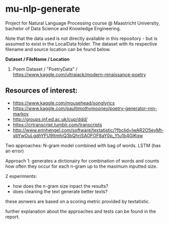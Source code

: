 # mu-nlp-generate
Project for Natural Language Processing course @ Maastricht University, bachelor of Data Science and Knowledge Engineering.

Note that the data used is not directly available in this repository - but is assumed to exist in the LocalData folder. The dataset with its respective filename and source location can be found below.

**Dataset / FileName / Location**
  
1. Poem Dataset / "PoetryData" / https://www.kaggle.com/ultrajack/modern-renaissance-poetry

## Resources of interest:
- https://www.kaggle.com/mousehead/songlyrics
- https://www.kaggle.com/paultimothymooney/poetry-generator-rnn-markov
- http://groups.inf.ed.ac.uk/cup/ddd/
- https://crtranscript.tumblr.com/transcripts
- http://www.erinhengel.com/software/textatistic/?fbclid=IwAR2O5evMt-xbYwOuLgdhYFU9ItmhiQ3bQhrjSAOFOF8aY0p_Ytu1b4GjKqw

Two approaches:
N-gram model combined with bag of words.
LSTM (has an error)

Approach 1:
generates a dictionairy for combination of words and counts how often they occur for each n-gram up to the maximum inputted size.

2 experiments:
- how does the n-gram size inpact the results?
- does cleaning the text generate better texts?

these asnwers are based on a scoring metric provided by textatistic.

further explanation about the approaches and tests can be found in the report.




